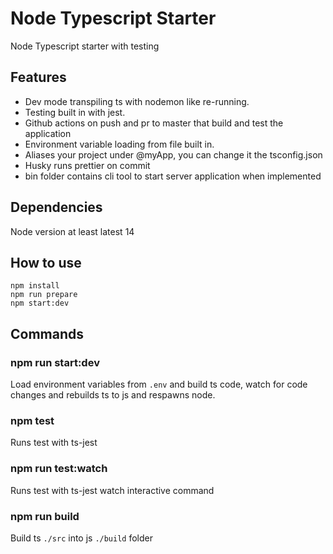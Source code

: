 # Node Typescript Starter

Node Typescript starter with testing

## Features

- Dev mode transpiling ts with nodemon like re-running.
- Testing built in with jest.
- Github actions on push and pr to master that build and test the application
- Environment variable loading from file built in.
- Aliases your project under @myApp, you can change it the tsconfig.json
- Husky runs prettier on commit
- bin folder contains cli tool to start server application when implemented

## Dependencies

Node version at least latest 14

## How to use

`npm install`  
`npm run prepare`  
`npm start:dev`

## Commands

### npm run start:dev

Load environment variables from `.env` and build ts code, watch for code changes and rebuilds ts to js and respawns node.

### npm test

Runs test with ts-jest

### npm run test:watch

Runs test with ts-jest watch interactive command

### npm run build

Build ts `./src` into js `./build` folder
